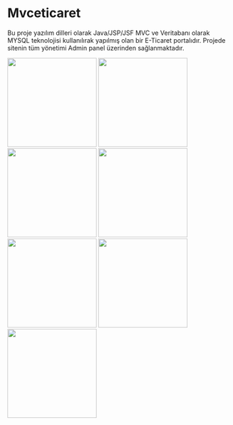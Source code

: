 # Mvceticaret
Bu proje yazılım dilleri olarak Java/JSP/JSF MVC ve Veritabanı olarak MYSQL teknolojisi kullanılırak yapılmış olan bir E-Ticaret portalıdır. Projede sitenin tüm yönetimi Admin panel üzerinden sağlanmaktadır.


<a href="https://github.com/SametHalifeoglu/Mvceticaret/blob/master/resimler/Anasayfa.PNG" target="_blank">
<img src="https://github.com/SametHalifeoglu/Mvceticaret/blob/master/resimler/Anasayfa.PNG" width="200" style="max-width:100%;"></a>

<a href="https://github.com/SametHalifeoglu/Mvceticaret/blob/master/resimler/Kategoriler.PNG" target="_blank">
<img src="https://github.com/SametHalifeoglu/Mvceticaret/blob/master/resimler/Kategoriler.PNG" width="200" style="max-width:100%;"></a>

<a href="https://github.com/SametHalifeoglu/Mvceticaret/blob/master/resimler/urunlerr.PNG" target="_blank">
<img src="https://github.com/SametHalifeoglu/Mvceticaret/blob/master/resimler/urunlerr.PNG" width="200" style="max-width:100%;"></a>

<a href="https://github.com/SametHalifeoglu/Mvceticaret/blob/master/resimler/admingiris.PNG" target="_blank">
<img src="https://github.com/SametHalifeoglu/Mvceticaret/blob/master/resimler/admingiris.PNG" width="200" style="max-width:100%;"></a>


<a href="https://github.com/SametHalifeoglu/Mvceticaret/blob/master/resimler/addminkategori.PNG" target="_blank">
<img src="https://github.com/SametHalifeoglu/Mvceticaret/blob/master/resimler/addminkategori.PNG" width="200" style="max-width:100%;"></a>

<a href="https://github.com/SametHalifeoglu/Mvceticaret/blob/master/resimler/urunbilgileri.PNG" target="_blank">
<img src="https://github.com/SametHalifeoglu/Mvceticaret/blob/master/resimler/urunbilgileri.PNG" width="200" style="max-width:100%;"></a>

<a href="https://github.com/SametHalifeoglu/Mvceticaret/blob/master/resimler/uruneklesil.PNG" target="_blank">
<img src="https://github.com/SametHalifeoglu/Mvceticaret/blob/master/resimler/uruneklesil.PNG" width="200" style="max-width:100%;"></a>
